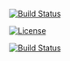 [![Build Status](https://img.shields.io/badge/Python-3776AB?style=for-the-badge&logo=python&logoColor=white)](https://www.python.org/)

[![License](https://img.shields.io/github/license/YHY-NCSU/Homework1.svg?style=for-the-badge)](https://img.shields.io/badge/Linux-FCC624?style=for-the-badge&logo=linux&logoColor=black)

[![Build Status](https://img.shields.io/badge/Linux-FCC624?style=for-the-badge&logo=linux&logoColor=black)](https://www.linux.org/)
